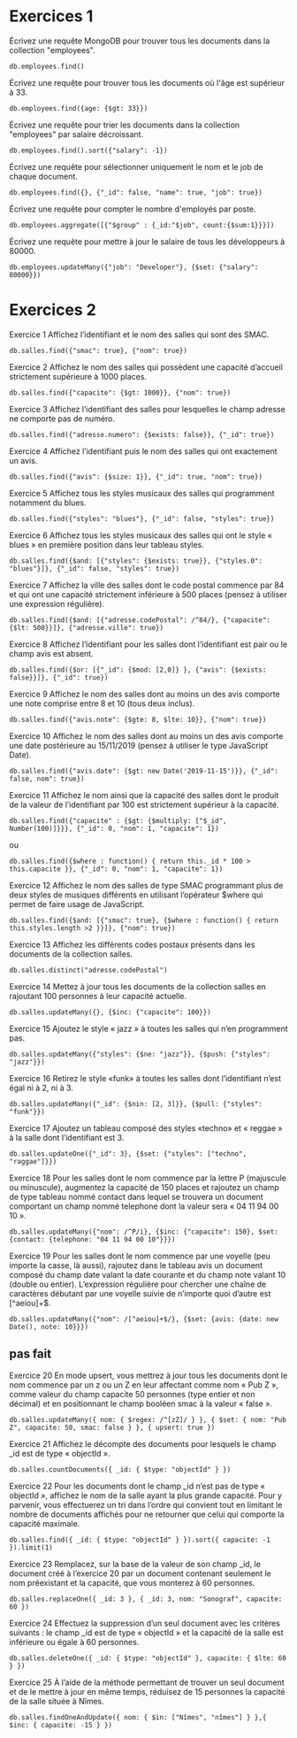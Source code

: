 # Exercices 1

Écrivez une requête MongoDB pour trouver tous les documents dans la collection "employees". 

`db.employees.find()`

Écrivez une requête pour trouver tous les documents où l'âge est supérieur à 33.

`db.employees.find({age: {$gt: 33}})`

Écrivez une requête pour trier les documents dans la collection "employees" par salaire décroissant.

`db.employees.find().sort({"salary": -1})`

Écrivez une requête pour sélectionner uniquement le nom et le job de chaque document.

`db.employees.find({}, {"_id": false, "name": true, "job": true})`

Écrivez une requête pour compter le nombre d'employés par poste.

`db.employees.aggregate([{"$group" : {_id:"$job", count:{$sum:1}}}])`

Écrivez une requête pour mettre à jour le salaire de tous les développeurs à 80000.

`db.employees.updateMany({"job": "Developer"}, {$set: {"salary": 80000}})`

# Exercices 2

Exercice 1 Affichez l’identifiant et le nom des salles qui sont des SMAC. 

`db.salles.find({"smac": true}, {"nom": true})`

Exercice 2 Affichez le nom des salles qui possèdent une capacité d’accueil strictement supérieure à 1000 places.

`db.salles.find({"capacite": {$gt: 1000}}, {"nom": true})`

Exercice 3 Affichez l’identifiant des salles pour lesquelles le champ adresse ne comporte pas de numéro.

`db.salles.find({"adresse.numero": {$exists: false}}, {"_id": true})`

Exercice 4 Affichez l’identifiant puis le nom des salles qui ont exactement un avis.

`db.salles.find({"avis": {$size: 1}}, {"_id": true, "nom": true})`

Exercice 5 Affichez tous les styles musicaux des salles qui programment notamment du blues.

`db.salles.find({"styles": "blues"}, {"_id": false, "styles": true})`

Exercice 6 Affichez tous les styles musicaux des salles qui ont le style « blues » en première position dans leur tableau styles. 

`db.salles.find({$and: [{"styles": {$exists: true}}, {"styles.0": "blues"}]}, {"_id": false, "styles": true})`

Exercice 7 Affichez la ville des salles dont le code postal commence par 84 et qui ont une capacité strictement inférieure à 500 places (pensez à utiliser une expression régulière). 

`db.salles.find({$and: [{"adresse.codePostal": /^84/}, {"capacite": {$lt: 500}}]}, {"adresse.ville": true})`

Exercice 8 Affichez l’identifiant pour les salles dont l’identifiant est pair ou le champ avis est absent. 

`db.salles.find({$or: [{"_id": {$mod: [2,0]} }, {"avis": {$exists: false}}]}, {"_id": true})`

Exercice 9 Affichez le nom des salles dont au moins un des avis comporte une note comprise entre 8 et 10 (tous deux inclus). 

`db.salles.find({"avis.note": {$gte: 8, $lte: 10}}, {"nom": true})`

Exercice 10 Affichez le nom des salles dont au moins un des avis comporte une date postérieure au 15/11/2019 (pensez à utiliser le type JavaScript Date). 

`db.salles.find({"avis.date": {$gt: new Date('2019-11-15')}}, {"_id": false, nom": true})`

Exercice 11 Affichez le nom ainsi que la capacité des salles dont le produit de la valeur de l’identifiant par 100 est strictement supérieur à la capacité. 

`db.salles.find({"capacite" : {$gt: {$multiply: ["$_id", Number(100)]}}}, {"_id": 0, "nom": 1, "capacite": 1})`

ou

`db.salles.find({$where : function() { return this._id * 100 > this.capacite }}, {"_id": 0, "nom": 1, "capacite": 1})`

Exercice 12 Affichez le nom des salles de type SMAC programmant plus de deux styles de musiques différents en utilisant l’opérateur \$where qui permet de faire usage de JavaScript. 

`db.salles.find({$and: [{"smac": true}, {$where : function() { return this.styles.length >2 }}]}, {"nom": true})`

Exercice 13 Affichez les différents codes postaux présents dans les documents de la collection salles.

`db.salles.distinct("adresse.codePostal")`

Exercice 14 Mettez à jour tous les documents de la collection salles en rajoutant 100 personnes à leur capacité actuelle. 

`db.salles.updateMany({}, {$inc: {"capacite": 100}})`

Exercice 15 Ajoutez le style « jazz » à toutes les salles qui n’en programment pas. 

`db.salles.updateMany({"styles": {$ne: "jazz"}}, {$push: {"styles": "jazz"}})`

Exercice 16 Retirez le style «funk» à toutes les salles dont l’identifiant n’est égal ni à 2, ni à 3. 

`db.salles.updateMany({"_id": {$nin: [2, 3]}}, {$pull: {"styles": "funk"}})`

Exercice 17 Ajoutez un tableau composé des styles «techno» et « reggae » à la salle dont l’identifiant est 3. 

`db.salles.updateOne({"_id": 3}, {$set: {"styles": ["techno", "raggae"]}})`

Exercice 18 Pour les salles dont le nom commence par la lettre P (majuscule ou minuscule), augmentez la capacité de 150 places et rajoutez un champ de type tableau nommé contact dans lequel se trouvera un document comportant un champ nommé telephone dont la valeur sera « 04 11 94 00 10 ». 

`db.salles.updateMany({"nom": /^P/i}, {$inc: {"capacite": 150}, $set: {contact: {telephone: "04 11 94 00 10"}}})`

Exercice 19 Pour les salles dont le nom commence par une voyelle (peu importe la casse, là aussi), rajoutez dans le tableau avis un document composé du champ date valant la date courante et du champ note valant 10 (double ou entier). L’expression régulière pour chercher une chaîne de caractères débutant par une voyelle suivie de n’importe quoi d’autre est \[^aeiou]+$. 

`db.salles.updateMany({"nom": /[^aeiou]+$/}, {$set: {avis: {date: new Date(), note: 10}}})`

## pas fait

Exercice 20 En mode upsert, vous mettrez à jour tous les documents dont le nom commence par un z ou un Z en leur affectant comme nom « Pub Z », comme valeur du champ capacite 50 personnes (type entier et non décimal) et en positionnant le champ booléen smac à la valeur « false ».

`db.salles.updateMany({ nom: { $regex: /^[zZ]/ } }, { $set: { nom: "Pub Z", capacite: 50, smac: false } }, { upsert: true })`

Exercice 21 Affichez le décompte des documents pour lesquels le champ \_id est de type « objectId ». 

`db.salles.countDocuments({ _id: { $type: "objectId" } })`

Exercice 22 Pour les documents dont le champ \_id n’est pas de type « objectId », affichez le nom de la salle ayant la plus grande capacité. Pour y parvenir, vous effectuerez un tri dans l’ordre qui convient tout en limitant le nombre de documents affichés pour ne retourner que celui qui comporte la capacité maximale. 

`db.salles.find({ _id: { $type: "objectId" } }).sort({ capacite: -1 }).limit(1)`

Exercice 23 Remplacez, sur la base de la valeur de son champ \_id, le document créé à l’exercice 20 par un document contenant seulement le nom préexistant et la capacité, que vous monterez à 60 personnes. 

`db.salles.replaceOne({ _id: 3 }, { _id: 3, nom: "Sonograf", capacite: 60 })`

Exercice 24 Effectuez la suppression d’un seul document avec les critères suivants : le champ \_id est de type « objectId » et la capacité de la salle est inférieure ou égale à 60 personnes. 

`db.salles.deleteOne({ _id: { $type: "objectId" }, capacite: { $lte: 60 } })`

Exercice 25 À l’aide de la méthode permettant de trouver un seul document et de le mettre à jour en même temps, réduisez de 15 personnes la capacité de la salle située à Nîmes.

`db.salles.findOneAndUpdate({ nom: { $in: ["Nîmes", "nîmes"] } },{ $inc: { capacite: -15 } })`